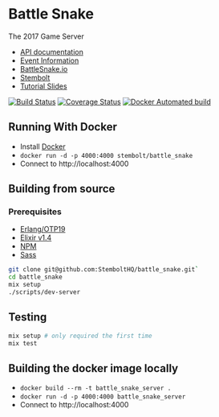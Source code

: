 # Battle Snake

The 2017 Game Server

* [API documentation](https://stembolthq.github.io/battle_snake/)
* [Event Information](https://github.com/sendwithus/battlesnake)
* [BattleSnake.io](https://www.battlesnake.io/)
* [Stembolt](https://stembolt.com/)
* [Tutorial Slides](https://docs.google.com/presentation/d/1iD2xZthNFaWeNfgPr6KjR8e7O80Pua9mdQje3i8782A/edit#slide=id.g1190002876_0_196)

[![Build Status](https://travis-ci.org/StemboltHQ/battle_snake.svg?branch=master)](https://travis-ci.org/StemboltHQ/battle_snake) [![Coverage Status](https://coveralls.io/repos/github/StemboltHQ/battle_snake/badge.svg?branch=master)](https://coveralls.io/github/StemboltHQ/battle_snake?branch=master) [![Docker Automated build](https://img.shields.io/docker/automated/jrottenberg/ffmpeg.svg)](https://hub.docker.com/r/stembolt/battle_snake/)

## Running With Docker

* Install [Docker](https://docs.docker.com/engine/installation/)
* `docker run -d -p 4000:4000 stembolt/battle_snake`
* Connect to http://localhost:4000

## Building from source

### Prerequisites

* [Erlang/OTP19](https://www.erlang.org/downloads)
* [Elixir v1.4](http://elixir-lang.org/install.html)
* [NPM](http://blog.npmjs.org/post/85484771375/how-to-install-npm)
* [Sass](http://sass-lang.com/install)

```sh
git clone git@github.com:StemboltHQ/battle_snake.git`
cd battle_snake
mix setup
./scripts/dev-server
```

## Testing

```sh
mix setup # only required the first time
mix test
```

## Building the docker image locally

* `docker build --rm -t battle_snake_server .`
* `docker run -d -p 4000:4000 battle_snake_server`
* Connect to http://localhost:4000
